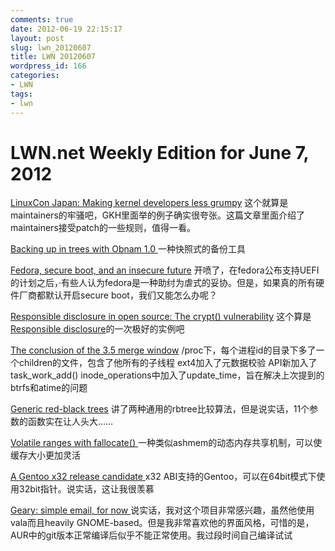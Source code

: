 ```yaml
---
comments: true
date: 2012-06-19 22:15:17
layout: post
slug: lwn_20120607
title: LWN 20120607
wordpress_id: 166
categories:
- LWN
tags:
- lwn
---
```


# LWN.net Weekly Edition for June 7, 2012


[LinuxCon Japan: Making kernel developers less grumpy](http://lwn.net/Articles/500443/)
这个就算是maintainers的牢骚吧，GKH里面举的例子确实很夸张。这篇文章里面介绍了maintainers接受patch的一些规则，值得一看。

[Backing up in trees with Obnam 1.0
](http://lwn.net/Articles/500346/)一种快照式的备份工具

[Fedora, secure boot, and an insecure future](http://lwn.net/Articles/500231/)
开喷了，在fedora公布支持UEFI的计划之后，·有些人认为fedora是一种助纣为虐式的妥协。但是，如果真的所有硬件厂商都默认开启secure boot，我们又能怎么办呢？

[Responsible disclosure in open source: The crypt() vulnerability](http://lwn.net/Articles/500444/)
这个算是[Responsible disclosure](http://en.wikipedia.org/wiki/Responsible_disclosure)的一次极好的实例吧

[The conclusion of the 3.5 merge window](http://lwn.net/Articles/500212/)
/proc下，每个进程id的目录下多了一个children的文件，包含了他所有的子线程
ext4加入了元数据校验
API新加入了task_work_add()
inode_operations中加入了update_time，旨在解决上次提到的btrfs和atime的问题

[Generic red-black trees](http://lwn.net/Articles/500355/)
讲了两种通用的rbtree比较算法，但是说实话，11个参数的函数实在让人头大……

[Volatile ranges with fallocate()
](http://lwn.net/Articles/500382/)一种类似ashmem的动态内存共享机制，可以使缓存大小更加灵活

[A Gentoo x32 release candidate
](http://lwn.net/Articles/500482/)x32 ABI支持的Gentoo，可以在64bit模式下使用32bit指针。说实话，这让我很羡慕

[Geary: simple email, for now
](http://lwn.net/Articles/500488/)说实话，我对这个项目非常感兴趣，虽然他使用vala而且heavily GNOME-based。但是我非常喜欢他的界面风格，可惜的是，AUR中的git版本正常编译后似乎不能正常使用。我过段时间自己编译试试




